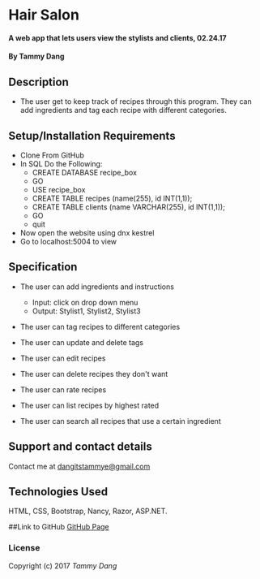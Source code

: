 # Hair Salon

#### A web app that lets users view the stylists and clients, 02.24.17

#### By Tammy Dang

## Description
* The user get to keep track of recipes through this program. They can add ingredients and tag each recipe with different categories.


## Setup/Installation Requirements

* Clone From GitHub
* In SQL Do the Following:
  * CREATE DATABASE recipe_box
  * GO
  * USE recipe_box
  * CREATE TABLE recipes (name(255), id INT(1,1));
  * CREATE TABLE clients (name VARCHAR(255), id INT(1,1));
  * GO
  * quit
*  Now open the website using dnx kestrel
* Go to localhost:5004 to view

## Specification
* The user can add ingredients and instructions
  * Input: click on drop down menu
  * Output: Stylist1, Stylist2, Stylist3
* The user can tag recipes to different categories

* The user can update and delete tags

* The user can edit recipes

* The user can delete recipes they don't want

* The user can rate recipes

* The user can list recipes by highest rated

* The user can search all recipes that use a certain ingredient




## Support and contact details

Contact me at dangitstammye@gmail.com

## Technologies Used

HTML, CSS, Bootstrap, Nancy, Razor, ASP.NET.

##Link to GitHub
[GitHub Page](https://github.com/dangtammy/Hair-Salon-)

### License

Copyright (c) 2017 *Tammy Dang*
